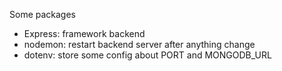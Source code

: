 Some packages
- Express: framework backend
- nodemon: restart backend server after anything change
- dotenv: store some config about PORT and MONGODB_URL